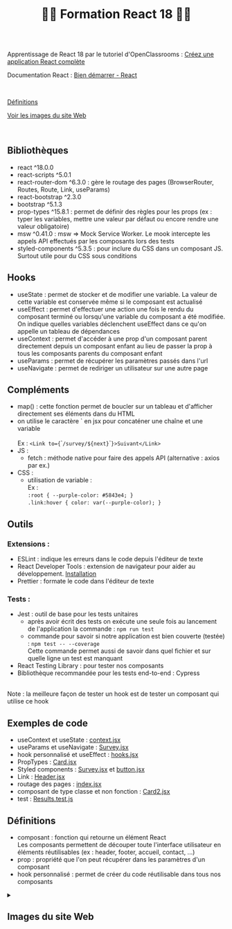 # <h1 align="center">👨‍💻 Formation React 18 👩‍💻</h1>

</br></br>

Apprentissage de React 18 par le tutoriel d'OpenClassrooms : [Créez une application React complète](https://openclassrooms.com/fr/courses/7150606-creez-une-application-react-complete/7254167-tirez-le-maximum-de-ce-cours)

Documentation React : [Bien démarrer - React](https://fr.reactjs.org/docs/getting-started.html)

<br/>

[Définitions](#définitions)

[Voir les images du site Web](#images-du-site-web)

</br>

## Bibliothèques
- react ^18.0.0
- react-scripts ^5.0.1
- react-router-dom ^6.3.0 : gère le routage des pages (BrowserRouter, Routes, Route, Link, useParams)
- react-bootstrap ^2.3.0
- bootstrap ^5.1.3
- prop-types ^15.8.1 : permet de définir des règles pour les props (ex : typer les variables, mettre une valeur par défaut ou encore rendre une valeur obligatoire)
- msw ^0.41.0 : msw => Mock Service Worker. Le mook intercepte les appels API effectués par les composants lors des tests
- styled-components ^5.3.5 : pour inclure du CSS dans un composant JS. Surtout utile pour du CSS sous conditions

## Hooks
- useState : permet de stocker et de modifier une variable. La valeur de cette variable est conservée même si le composant est actualisé
- useEffect : permet d'effectuer une action une fois le rendu du composant terminé ou lorsqu'une variable du composant a été modifiée.  
On indique quelles variables déclenchent useEffect dans ce qu'on appelle un tableau de dépendances  
- useContext : permet d'accéder à une prop d'un composant parent directement depuis un composant enfant au lieu de passer la prop à tous les composants parents du composant enfant
- useParams : permet de récupérer les paramètres passés dans l'url
- useNavigate : permet de rediriger un utilisateur sur une autre page

## Compléments
- map() : cette fonction permet de boucler sur un tableau et d'afficher directement ses éléments dans du HTML
- on utilise le caractère \` en jsx pour concaténer une chaîne et une variable  
</br>Ex : `<Link to={`\``/survey/${next}`\``}>Suivant</Link>`
- JS :  
  - fetch : méthode native pour faire des appels API (alternative : axios par ex.)
- CSS :  
  - utilisation de variable :  
Ex :  
`:root { --purple-color: #5843e4; }`  
`.link:hover { color: var(--purple-color); }`

## Outils
### Extensions :
- ESLint : indique les erreurs dans le code depuis l'éditeur de texte
- React Developer Tools : extension de navigateur pour aider au développement. [Installation](https://reactjs.org/blog/2015/09/02/new-react-developer-tools.html#installation)
- Prettier : formate le code dans l'éditeur de texte

### Tests :  
- Jest : outil de base pour les tests unitaires  
  - après avoir écrit des tests on exécute une seule fois au lancement de l'application la commande : `npm run test`  
  - commande pour savoir si notre application est bien couverte (testée) : `npm test -- --coverage`  
Cette commande permet aussi de savoir dans quel fichier et sur quelle ligne un test est manquant
- React Testing Library : pour tester nos composants
- Bibliothèque recommandée pour les tests end-to-end : Cypress  
</br>
Note : la meilleure façon de tester un hook est de tester un composant qui utilise ce hook

## Exemples de code
- useContext et useState : [context.jsx](/src/utils/context/context.jsx)
- useParams et useNavigate : [Survey.jsx](/src/pages/Survey/Survey.jsx)
- hook personnalisé et useEffect : [hooks.jsx](/src/utils/hooks/hooks.jsx)
- PropTypes : [Card.jsx](/src/components/Card/Card.jsx)
- Styled components : [Survey.jsx](/src/pages/Survey/Survey.jsx) et [button.jsx](/src/styles/button.jsx)
- Link : [Header.jsx](/src/components/Header/Header.jsx) 
- routage des pages : [index.jsx](/src/index.jsx)
- composant de type classe et non fonction : [Card2.jsx](/src/components/Card/Card2.jsx)
- test : [Results.test.js](/src/pages/Results/Results.test.js)

## Définitions
- composant : fonction qui retourne un élément React  
Les composants permettent de découper toute l'interface utilisateur en éléments réutilisables (ex : header, footer, accueil, contact, ...)
- prop :  propriété que l'on peut récupérer dans les paramètres d'un composant
- hook personnalisé : permet de créer du code réutilisable dans tous nos composants

[imgSize]: 1000

<details>
  <summary><h2>Images du site Web</h2></summary>
  
  ### <ins>Accueil</ins>
  <img src="/public/images/readme/home.png" alt="home" width=[imgSize]/>
  
  ### <ins>Profiles</ins>
  <img src="/public/images/readme/profiles.png" alt="home" width=[imgSize]/>
  
  ### <ins>Profile</ins>
  <img src="/public/images/readme/profil.png" alt="home" width=[imgSize]/>
  
  ### <ins>Questionnaire</ins>
  <img src="/public/images/readme/survey.png" alt="home" width=[imgSize]/>
  
  ### <ins>Résultats du questionnaire</ins>
  <img src="/public/images/readme/results.png" alt="home" width=[imgSize]/>
  
  ### <ins>Erreur 404</ins>
  <img src="/public/images/readme/404_error.png" alt="home" width=[imgSize]/>
  
  ### <ins>Site en mode sombre</ins>
  <img src="/public/images/readme/dark_mode.png" alt="home" width=[imgSize]/>
</details>

